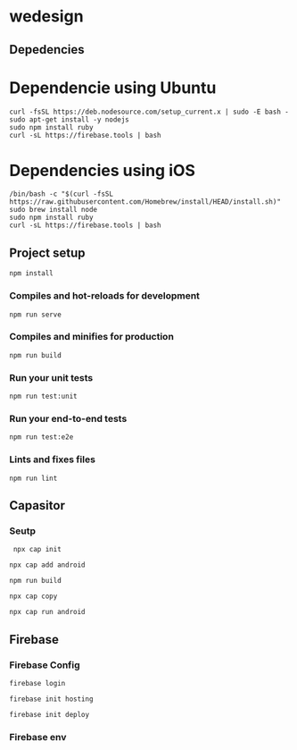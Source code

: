 # wedesign
## Depedencies

# Dependencie using Ubuntu
```
curl -fsSL https://deb.nodesource.com/setup_current.x | sudo -E bash -
sudo apt-get install -y nodejs
sudo npm install ruby
curl -sL https://firebase.tools | bash

```

# Dependencies using iOS
```
/bin/bash -c "$(curl -fsSL https://raw.githubusercontent.com/Homebrew/install/HEAD/install.sh)"
sudo brew install node
sudo npm install ruby
curl -sL https://firebase.tools | bash
```
## Project setup
```
npm install
```
### Compiles and hot-reloads for development
```
npm run serve
```
### Compiles and minifies for production
```
npm run build
```
### Run your unit tests
```
npm run test:unit
```
### Run your end-to-end tests
```
npm run test:e2e
```
### Lints and fixes files
```
npm run lint
```
## Capasitor 
### Seutp

```
 npx cap init
```
```
npx cap add android
```
```
npm run build
```
```
npx cap copy
```
```
npx cap run android
```

## Firebase
### Firebase Config
```
firebase login
```
```
firebase init hosting
```
```
firebase init deploy
```
### Firebase env
